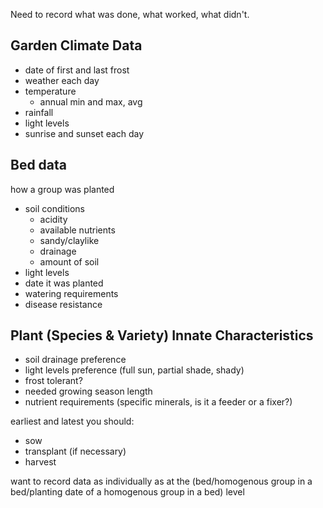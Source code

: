 Need to record what was done, what worked, what didn't.

Garden Climate Data
---

- date of first and last frost
- weather each day
- temperature
    - annual min and max, avg
- rainfall
- light levels
- sunrise and sunset each day

Bed data
---

how a group was planted
- soil conditions
    - acidity
    - available nutrients
    - sandy/claylike
    - drainage
    - amount of soil
- light levels
- date it was planted
- watering requirements
- disease resistance

Plant (Species & Variety) Innate Characteristics
---

- soil drainage preference
- light levels preference (full sun, partial shade, shady)
- frost tolerant?
- needed growing season length
- nutrient requirements (specific minerals, is it a feeder or a fixer?)

earliest and latest you should:

- sow
- transplant (if necessary)
- harvest


want to record data as individually as at the (bed/homogenous group in a bed/planting date of a homogenous group in a bed) level
